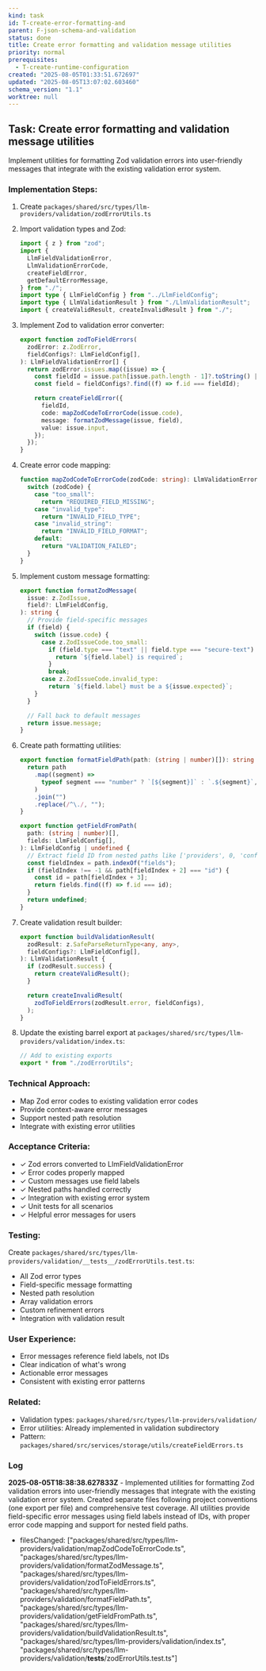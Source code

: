 ```yaml
---
kind: task
id: T-create-error-formatting-and
parent: F-json-schema-and-validation
status: done
title: Create error formatting and validation message utilities
priority: normal
prerequisites:
  - T-create-runtime-configuration
created: "2025-08-05T01:33:51.672697"
updated: "2025-08-05T13:07:02.603460"
schema_version: "1.1"
worktree: null
---
```


## Task: Create error formatting and validation message utilities

Implement utilities for formatting Zod validation errors into user-friendly messages that integrate with the existing validation error system.

### Implementation Steps:

1. Create `packages/shared/src/types/llm-providers/validation/zodErrorUtils.ts`

2. Import validation types and Zod:

   ```typescript
   import { z } from "zod";
   import {
     LlmFieldValidationError,
     LlmValidationErrorCode,
     createFieldError,
     getDefaultErrorMessage,
   } from "./";
   import type { LlmFieldConfig } from "../LlmFieldConfig";
   import type { LlmValidationResult } from "./LlmValidationResult";
   import { createValidResult, createInvalidResult } from "./";
   ```

3. Implement Zod to validation error converter:

   ```typescript
   export function zodToFieldErrors(
     zodError: z.ZodError,
     fieldConfigs?: LlmFieldConfig[],
   ): LlmFieldValidationError[] {
     return zodError.issues.map((issue) => {
       const fieldId = issue.path[issue.path.length - 1]?.toString() || "";
       const field = fieldConfigs?.find((f) => f.id === fieldId);

       return createFieldError({
         fieldId,
         code: mapZodCodeToErrorCode(issue.code),
         message: formatZodMessage(issue, field),
         value: issue.input,
       });
     });
   }
   ```

4. Create error code mapping:

   ```typescript
   function mapZodCodeToErrorCode(zodCode: string): LlmValidationErrorCode {
     switch (zodCode) {
       case "too_small":
         return "REQUIRED_FIELD_MISSING";
       case "invalid_type":
         return "INVALID_FIELD_TYPE";
       case "invalid_string":
         return "INVALID_FIELD_FORMAT";
       default:
         return "VALIDATION_FAILED";
     }
   }
   ```

5. Implement custom message formatting:

   ```typescript
   export function formatZodMessage(
     issue: z.ZodIssue,
     field?: LlmFieldConfig,
   ): string {
     // Provide field-specific messages
     if (field) {
       switch (issue.code) {
         case z.ZodIssueCode.too_small:
           if (field.type === "text" || field.type === "secure-text") {
             return `${field.label} is required`;
           }
           break;
         case z.ZodIssueCode.invalid_type:
           return `${field.label} must be a ${issue.expected}`;
       }
     }

     // Fall back to default messages
     return issue.message;
   }
   ```

6. Create path formatting utilities:

   ```typescript
   export function formatFieldPath(path: (string | number)[]): string {
     return path
       .map((segment) =>
         typeof segment === "number" ? `[${segment}]` : `.${segment}`,
       )
       .join("")
       .replace(/^\./, "");
   }

   export function getFieldFromPath(
     path: (string | number)[],
     fields: LlmFieldConfig[],
   ): LlmFieldConfig | undefined {
     // Extract field ID from nested paths like ['providers', 0, 'configuration', 'fields', 1, 'id']
     const fieldIndex = path.indexOf("fields");
     if (fieldIndex !== -1 && path[fieldIndex + 2] === "id") {
       const id = path[fieldIndex + 3];
       return fields.find((f) => f.id === id);
     }
     return undefined;
   }
   ```

7. Create validation result builder:

   ```typescript
   export function buildValidationResult(
     zodResult: z.SafeParseReturnType<any, any>,
     fieldConfigs?: LlmFieldConfig[],
   ): LlmValidationResult {
     if (zodResult.success) {
       return createValidResult();
     }

     return createInvalidResult(
       zodToFieldErrors(zodResult.error, fieldConfigs),
     );
   }
   ```

8. Update the existing barrel export at `packages/shared/src/types/llm-providers/validation/index.ts`:
   ```typescript
   // Add to existing exports
   export * from "./zodErrorUtils";
   ```

### Technical Approach:

- Map Zod error codes to existing validation error codes
- Provide context-aware error messages
- Support nested path resolution
- Integrate with existing error utilities

### Acceptance Criteria:

- ✓ Zod errors converted to LlmFieldValidationError
- ✓ Error codes properly mapped
- ✓ Custom messages use field labels
- ✓ Nested paths handled correctly
- ✓ Integration with existing error system
- ✓ Unit tests for all scenarios
- ✓ Helpful error messages for users

### Testing:

Create `packages/shared/src/types/llm-providers/validation/__tests__/zodErrorUtils.test.ts`:

- All Zod error types
- Field-specific message formatting
- Nested path resolution
- Array validation errors
- Custom refinement errors
- Integration with validation result

### User Experience:

- Error messages reference field labels, not IDs
- Clear indication of what's wrong
- Actionable error messages
- Consistent with existing error patterns

### Related:

- Validation types: `packages/shared/src/types/llm-providers/validation/`
- Error utilities: Already implemented in validation subdirectory
- Pattern: `packages/shared/src/services/storage/utils/createFieldErrors.ts`

### Log

**2025-08-05T18:38:38.627833Z** - Implemented utilities for formatting Zod validation errors into user-friendly messages that integrate with the existing validation error system. Created separate files following project conventions (one export per file) and comprehensive test coverage. All utilities provide field-specific error messages using field labels instead of IDs, with proper error code mapping and support for nested field paths.

- filesChanged: ["packages/shared/src/types/llm-providers/validation/mapZodCodeToErrorCode.ts", "packages/shared/src/types/llm-providers/validation/formatZodMessage.ts", "packages/shared/src/types/llm-providers/validation/zodToFieldErrors.ts", "packages/shared/src/types/llm-providers/validation/formatFieldPath.ts", "packages/shared/src/types/llm-providers/validation/getFieldFromPath.ts", "packages/shared/src/types/llm-providers/validation/buildValidationResult.ts", "packages/shared/src/types/llm-providers/validation/index.ts", "packages/shared/src/types/llm-providers/validation/__tests__/zodErrorUtils.test.ts"]
